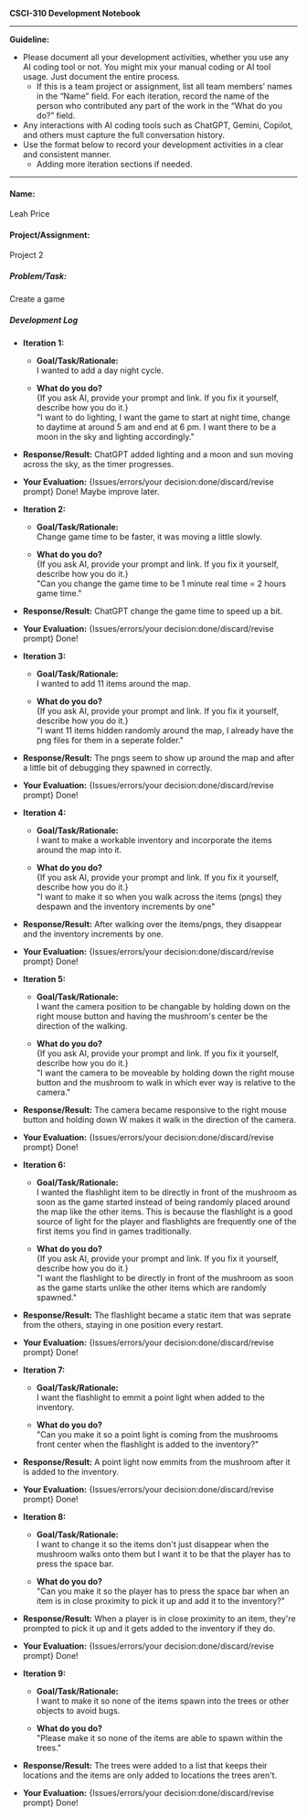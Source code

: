 **CSCI-310 Development Notebook**

---

**Guideline:** 

* Please document all your development activities, whether you use any AI coding tool or not. You might mix your manual coding or AI tool usage. Just document the entire process.   
  * If this is a team project or assignment, list all team members’ names in the “Name” field. For each iteration, record the name of the person who contributed any part of the work in the “What do you do?” field.  
* Any interactions with AI coding tools such as ChatGPT, Gemini, Copilot, and others must capture the full conversation history.   
* Use the format below to record your development activities in a clear and consistent manner.   
  * Adding more iteration sections if needed.

---

#### **Name:**
  Leah Price
#### **Project/Assignment:**
  Project 2
##### **Problem/Task:**
  Create a game
##### **Development Log**

- **Iteration 1:**  
  - **Goal/Task/Rationale:**  
  I wanted to add a day night cycle.
  
      
  - **What do you do?**   
    {If you ask AI, provide your prompt and link. If you fix it yourself, describe how you do it.}  
    "I want to do lighting, I want the game to start at night time, change to daytime at around 5 am and end at 6 pm. I want there to be a moon in the sky and lighting accordingly."
      
      
- **Response/Result:**
ChatGPT added lighting and a moon and sun moving across the sky, as the timer progresses.
  

  

- **Your Evaluation:** {Issues/errors/your decision:done/discard/revise prompt} 
Done! Maybe improve later.



- **Iteration 2:**  
  - **Goal/Task/Rationale:**  
  Change game time to be faster, it was moving a little slowly.
      
  - **What do you do?**   
    {If you ask AI, provide your prompt and link. If you fix it yourself, describe how you do it.}  
    "Can you change the game time to be 1 minute real time = 2 hours game time."
      
- **Response/Result:**
  ChatGPT change the game time to speed up a bit.

  

- **Your Evaluation:** {Issues/errors/your decision:done/discard/revise prompt} 
Done!

- **Iteration 3:**  
  - **Goal/Task/Rationale:**  
  I wanted to add 11 items around the map.
      
  - **What do you do?**   
    {If you ask AI, provide your prompt and link. If you fix it yourself, describe how you do it.}  
    "I want 11 items hidden randomly around the map, I already have the png files for them in a seperate folder."
      
      
- **Response/Result:**
  The pngs seem to show up around the map and after a little bit of debugging they spawned in correctly.

  

- **Your Evaluation:** {Issues/errors/your decision:done/discard/revise prompt} 
Done!

- **Iteration 4:**  
  - **Goal/Task/Rationale:**  
  I want to make a workable inventory and incorporate the items around the map into it.
      
  - **What do you do?**   
    {If you ask AI, provide your prompt and link. If you fix it yourself, describe how you do it.}  
      "I want to make it so when you walk across the items (pngs) they despawn and the inventory increments by one"
      
- **Response/Result:**
  After walking over the items/pngs, they disappear and the inventory increments by one.

  

- **Your Evaluation:** {Issues/errors/your decision:done/discard/revise prompt} 
Done!

- **Iteration 5:**  
  - **Goal/Task/Rationale:**  
  I want the camera position to be changable by holding down on the right mouse button and having the mushroom's center be the direction of the walking.
      
  - **What do you do?**   
    {If you ask AI, provide your prompt and link. If you fix it yourself, describe how you do it.}  
    "I want the camera to be moveable by holding down the right mouse button and the mushroom to walk in which ever way is relative to the camera."
      
- **Response/Result:**
  The camera became responsive to the right mouse button and holding down W makes it walk in the direction of the camera.

  

- **Your Evaluation:** {Issues/errors/your decision:done/discard/revise prompt} 
Done!

- **Iteration 6:**  
  - **Goal/Task/Rationale:**  
  I wanted the flashlight item to be directly in front of the mushroom as soon as the game started instead of being randomly placed around the map like the other items. This is because the flashlight is a good source of light for the player and flashlights are frequently one of the first items you find in games traditionally.
      
  - **What do you do?**   
    {If you ask AI, provide your prompt and link. If you fix it yourself, describe how you do it.}  
    "I want the flashlight to be directly in front of the mushroom as soon as the game starts unlike the other items which are randomly spawned."
      
- **Response/Result:**
  The flashlight became a static item that was seprate from the others, staying in one position every restart.

  

- **Your Evaluation:** {Issues/errors/your decision:done/discard/revise prompt} 
Done!


- **Iteration 7:**  
  - **Goal/Task/Rationale:**  
  I want the flashlight to emmit a point light when added to the inventory.
      
  - **What do you do?**   
    "Can you make it so a point light is coming from the mushrooms front center when the flashlight is added to the inventory?"
      
- **Response/Result:**
  A point light now emmits from the mushroom after it is added to the inventory.

  

- **Your Evaluation:** {Issues/errors/your decision:done/discard/revise prompt} 
Done!

- **Iteration 8:**  
  - **Goal/Task/Rationale:**  
  I want to change it so the items don't just disappear when the mushroom walks onto them but I want it to be that the player has to press the space bar.
      
  - **What do you do?**   
    "Can you make it so the player has to press the space bar when an item is in close proximity to pick it up and add it to the inventory?"
      
- **Response/Result:**
  When a player is in close proximity to an item, they're prompted to pick it up and it gets added to the inventory if they do.


- **Your Evaluation:** {Issues/errors/your decision:done/discard/revise prompt} 
Done!

- **Iteration 9:**  
  - **Goal/Task/Rationale:**  
  I want to make it so none of the items spawn into the trees or other objects to avoid bugs.
      
  - **What do you do?**   
    "Please make it so none of the items are able to spawn within the trees."
      
- **Response/Result:**
  The trees were added to a list that keeps their locations and the items are only added to locations the trees aren't.


- **Your Evaluation:** {Issues/errors/your decision:done/discard/revise prompt} 
Done!
